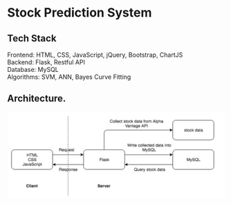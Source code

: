 # Stock Prediction System
## Tech Stack
Frontend: HTML, CSS, JavaScript, jQuery, Bootstrap, ChartJS <br>
Backend: Flask, Restful API <br>
Database: MySQL <br>
Algorithms: SVM, ANN, Bayes Curve Fitting <br>

## Architecture.

![architecture](achitecture.png)
